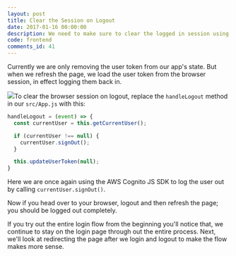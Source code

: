 ```yaml
---
layout: post
title: Clear the Session on Logout
date: 2017-01-16 00:00:00
description: We need to make sure to clear the logged in session using the Amazon Cognito JS SDK in our React.js app when the user logs out. We can do this using the signOut method.
code: frontend
comments_id: 41
---
```


Currently we are only removing the user token from our app's state. But when we refresh the page, we load the user token from the browser session, in effect logging them back in.

<img class="code-marker" src="{{ site.url }}/assets/s.png" />To clear the browser session on logout, replace the `handleLogout` method in our `src/App.js` with this:

``` javascript
handleLogout = (event) => {
  const currentUser = this.getCurrentUser();

  if (currentUser !== null) {
    currentUser.signOut();
  }

  this.updateUserToken(null);
}
```

Here we are once again using the AWS Cognito JS SDK to log the user out by calling `currentUser.signOut()`.

Now if you head over to your browser, logout and then refresh the page; you should be logged out completely.

If you try out the entire login flow from the beginning you'll notice that, we continue to stay on the login page through out the entire process. Next, we'll look at redirecting the page after we login and logout to make the flow makes more sense.
